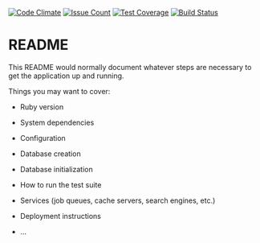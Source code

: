 [![Code Climate](https://codeclimate.com/github/oyendah/recipes-box-api/badges/gpa.svg)](https://codeclimate.com/github/oyendah/recipes-box-api) [![Issue Count](https://codeclimate.com/github/oyendah/recipes-box-api/badges/issue_count.svg)](https://codeclimate.com/github/oyendah/recipes-box-api) [![Test Coverage](https://codeclimate.com/github/oyendah/recipes-box-api/badges/coverage.svg)](https://codeclimate.com/github/oyendah/recipes-box-api/coverage) [![Build Status](https://travis-ci.org/oyendah/recipes-box-api.svg?branch=master)](https://travis-ci.org/oyendah/recipes-box-api)
# README

This README would normally document whatever steps are necessary to get the
application up and running.

Things you may want to cover:

* Ruby version

* System dependencies

* Configuration

* Database creation

* Database initialization

* How to run the test suite

* Services (job queues, cache servers, search engines, etc.)

* Deployment instructions

* ...
